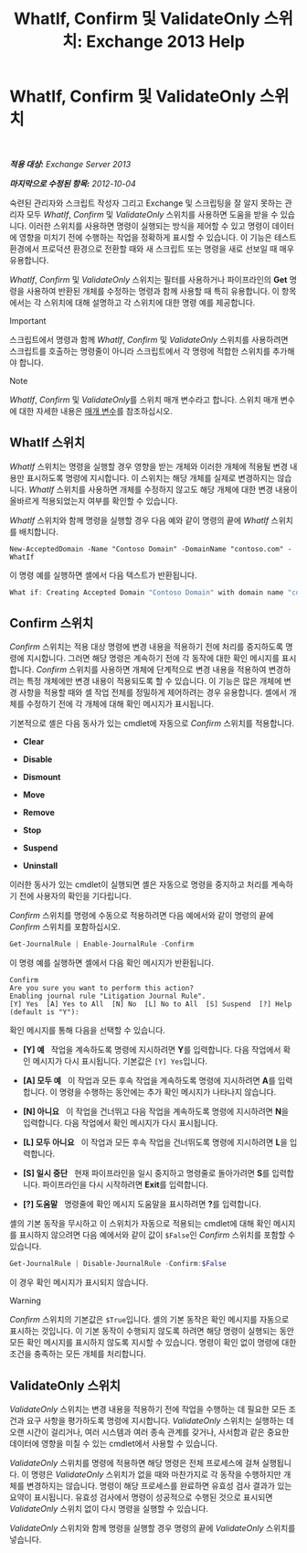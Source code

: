 ﻿---
title: 'WhatIf, Confirm 및 ValidateOnly 스위치: Exchange 2013 Help'
TOCTitle: WhatIf, Confirm 및 ValidateOnly 스위치
ms:assetid: a850eea7-431e-49c5-b877-1ebde2a2b48f
ms:mtpsurl: https://technet.microsoft.com/ko-kr/library/Bb124088(v=EXCHG.150)
ms:contentKeyID: 50483900
ms.date: 05/22/2018
mtps_version: v=EXCHG.150
ms.translationtype: MT
---

# WhatIf, Confirm 및 ValidateOnly 스위치

 

_<strong>적용 대상:</strong> Exchange Server 2013_

_<strong>마지막으로 수정된 항목:</strong> 2012-10-04_

숙련된 관리자와 스크립트 작성자 그리고 Exchange 및 스크립팅을 잘 알지 못하는 관리자 모두 *WhatIf*, *Confirm* 및 *ValidateOnly* 스위치를 사용하면 도움을 받을 수 있습니다. 이러한 스위치를 사용하면 명령이 실행되는 방식을 제어할 수 있고 명령이 데이터에 영향을 미치기 전에 수행하는 작업을 정확하게 표시할 수 있습니다. 이 기능은 테스트 환경에서 프로덕션 환경으로 전환할 때와 새 스크립트 또는 명령을 새로 선보일 때 매우 유용합니다.

*WhatIf*, *Confirm* 및 *ValidateOnly* 스위치는 필터를 사용하거나 파이프라인의 <strong>Get</strong> 명령을 사용하여 반환된 개체를 수정하는 명령과 함께 사용할 때 특히 유용합니다. 이 항목에서는 각 스위치에 대해 설명하고 각 스위치에 대한 명령 예를 제공합니다.


> [!IMPORTANT]
> 스크립트에서 명령과 함께 <EM>WhatIf</EM>, <EM>Confirm</EM> 및 <EM>ValidateOnly</EM> 스위치를 사용하려면 스크립트를 호출하는 명령줄이 아니라 스크립트에서 각 명령에 적합한 스위치를 추가해야 합니다.




> [!NOTE]
> <EM>WhatIf</EM>, <EM>Confirm</EM> 및 <EM>ValidateOnly</EM>를 스위치 매개 변수라고 합니다. 스위치 매개 변수에 대한 자세한 내용은 <A href="https://technet.microsoft.com/ko-kr/library/bb124388(v=exchg.150)">매개 변수</A>를 참조하십시오.



## WhatIf 스위치

*WhatIf* 스위치는 명령을 실행할 경우 영향을 받는 개체와 이러한 개체에 적용될 변경 내용만 표시하도록 명령에 지시합니다. 이 스위치는 해당 개체를 실제로 변경하지는 않습니다. *WhatIf* 스위치를 사용하면 개체를 수정하지 않고도 해당 개체에 대한 변경 내용이 올바르게 적용되었는지 여부를 확인할 수 있습니다.

*WhatIf* 스위치와 함께 명령을 실행할 경우 다음 예와 같이 명령의 끝에 *WhatIf* 스위치를 배치합니다.

  ```poweshell
  New-AcceptedDomain -Name "Contoso Domain" -DomainName "contoso.com" -WhatIf 
  ```
  
이 명령 예를 실행하면 셸에서 다음 텍스트가 반환됩니다.

```powershell
What if: Creating Accepted Domain "Contoso Domain" with domain name "contoso.com".
```

## Confirm 스위치

*Confirm* 스위치는 적용 대상 명령에 변경 내용을 적용하기 전에 처리를 중지하도록 명령에 지시합니다. 그러면 해당 명령은 계속하기 전에 각 동작에 대한 확인 메시지를 표시합니다. *Confirm* 스위치를 사용하면 개체에 단계적으로 변경 내용을 적용하여 변경하려는 특정 개체에만 변경 내용이 적용되도록 할 수 있습니다. 이 기능은 많은 개체에 변경 사항을 적용할 때와 셸 작업 전체를 정밀하게 제어하려는 경우 유용합니다. 셸에서 개체를 수정하기 전에 각 개체에 대해 확인 메시지가 표시됩니다.

기본적으로 셸은 다음 동사가 있는 cmdlet에 자동으로 *Confirm* 스위치를 적용합니다.

  - <strong>Clear</strong>

  - <strong>Disable</strong>

  - <strong>Dismount</strong>

  - <strong>Move</strong>

  - <strong>Remove</strong>

  - <strong>Stop</strong>

  - <strong>Suspend</strong>

  - <strong>Uninstall</strong>

이러한 동사가 있는 cmdlet이 실행되면 셸은 자동으로 명령을 중지하고 처리를 계속하기 전에 사용자의 확인을 기다립니다.

*Confirm* 스위치를 명령에 수동으로 적용하려면 다음 예에서와 같이 명령의 끝에 *Confirm* 스위치를 포함하십시오.

```powershell
Get-JournalRule | Enable-JournalRule -Confirm
```

이 명령 예를 실행하면 셸에서 다음 확인 메시지가 반환됩니다.

    Confirm
    Are you sure you want to perform this action?
    Enabling journal rule "Litigation Journal Rule".
    [Y] Yes  [A] Yes to All  [N] No  [L] No to All  [S] Suspend  [?] Help
    (default is "Y"):

확인 메시지를 통해 다음을 선택할 수 있습니다.

  - <strong>\[Y\] 예</strong>   작업을 계속하도록 명령에 지시하려면 <strong>Y</strong>를 입력합니다. 다음 작업에서 확인 메시지가 다시 표시됩니다. 기본값은 `[Y] Yes`입니다.

  - <strong>\[A\] 모두 예</strong>   이 작업과 모든 후속 작업을 계속하도록 명령에 지시하려면 <strong>A</strong>를 입력합니다. 이 명령을 수행하는 동안에는 추가 확인 메시지가 나타나지 않습니다.

  - <strong>\[N\] 아니요</strong>   이 작업을 건너뛰고 다음 작업을 계속하도록 명령에 지시하려면 <strong>N</strong>을 입력합니다. 다음 작업에서 확인 메시지가 다시 표시됩니다.

  - <strong>\[L\] 모두 아니요</strong>   이 작업과 모든 후속 작업을 건너뛰도록 명령에 지시하려면 <strong>L</strong>을 입력합니다.

  - <strong>\[S\] 일시 중단</strong>   현재 파이프라인을 일시 중지하고 명령줄로 돌아가려면 <strong>S</strong>를 입력합니다. 파이프라인을 다시 시작하려면 <strong>Exit</strong>를 입력합니다.

  - <strong>\[?\] 도움말</strong>   명령줄에 확인 메시지 도움말을 표시하려면 <strong>?</strong>를 입력합니다.

셸의 기본 동작을 무시하고 이 스위치가 자동으로 적용되는 cmdlet에 대해 확인 메시지를 표시하지 않으려면 다음 예에서와 같이 값이 `$False`인 *Confirm* 스위치를 포함할 수 있습니다.

```powershell
Get-JournalRule | Disable-JournalRule -Confirm:$False
```

이 경우 확인 메시지가 표시되지 않습니다.


> [!WARNING]
> <EM>Confirm</EM> 스위치의 기본값은 <CODE>$True</CODE>입니다. 셸의 기본 동작은 확인 메시지를 자동으로 표시하는 것입니다. 이 기본 동작이 수행되지 않도록 하려면 해당 명령이 실행되는 동안 모든 확인 메시지를 표시하지 않도록 지시할 수 있습니다. 명령이 확인 없이 명령에 대한 조건을 충족하는 모든 개체를 처리합니다.



## ValidateOnly 스위치

*ValidateOnly* 스위치는 변경 내용을 적용하기 전에 작업을 수행하는 데 필요한 모든 조건과 요구 사항을 평가하도록 명령에 지시합니다. *ValidateOnly* 스위치는 실행하는 데 오랜 시간이 걸리거나, 여러 시스템과 여러 종속 관계를 갖거나, 사서함과 같은 중요한 데이터에 영향을 미칠 수 있는 cmdlet에서 사용할 수 있습니다.

*ValidateOnly* 스위치를 명령에 적용하면 해당 명령은 전체 프로세스에 걸쳐 실행됩니다. 이 명령은 *ValidateOnly* 스위치가 없을 때와 마찬가지로 각 동작을 수행하지만 개체를 변경하지는 않습니다. 명령이 해당 프로세스를 완료하면 유효성 검사 결과가 있는 요약이 표시됩니다. 유효성 검사에서 명령이 성공적으로 수행된 것으로 표시되면 *ValidateOnly* 스위치 없이 다시 명령을 실행할 수 있습니다.

*ValidateOnly* 스위치와 함께 명령을 실행할 경우 명령의 끝에 *ValidateOnly* 스위치를 넣습니다.

